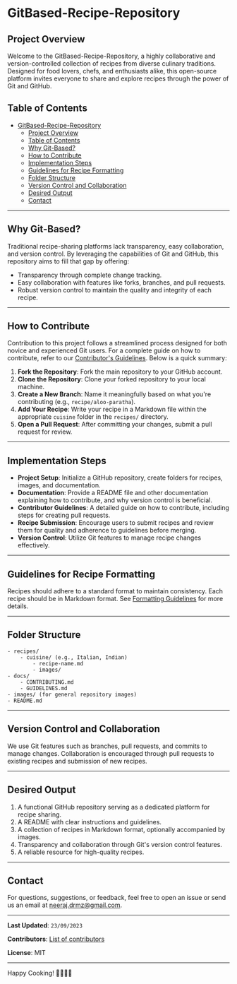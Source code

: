 # GitBased-Recipe-Repository

## Project Overview

Welcome to the GitBased-Recipe-Repository, a highly collaborative and version-controlled collection of recipes from diverse culinary traditions. Designed for food lovers, chefs, and enthusiasts alike, this open-source platform invites everyone to share and explore recipes through the power of Git and GitHub.

## Table of Contents

- [GitBased-Recipe-Repository](#gitbased-recipe-repository)
  - [Project Overview](#project-overview)
  - [Table of Contents](#table-of-contents)
  - [Why Git-Based?](#why-git-based)
  - [How to Contribute](#how-to-contribute)
  - [Implementation Steps](#implementation-steps)
  - [Guidelines for Recipe Formatting](#guidelines-for-recipe-formatting)
  - [Folder Structure](#folder-structure)
  - [Version Control and Collaboration](#version-control-and-collaboration)
  - [Desired Output](#desired-output)
  - [Contact](#contact)

---

## Why Git-Based?

Traditional recipe-sharing platforms lack transparency, easy collaboration, and version control. By leveraging the capabilities of Git and GitHub, this repository aims to fill that gap by offering:

- Transparency through complete change tracking.
- Easy collaboration with features like forks, branches, and pull requests.
- Robust version control to maintain the quality and integrity of each recipe.

---

## How to Contribute

Contribution to this project follows a streamlined process designed for both novice and experienced Git users. For a complete guide on how to contribute, refer to our [Contributor's Guidelines](docs/CONTRIBUTING.md). Below is a quick summary:

1. **Fork the Repository**: Fork the main repository to your GitHub account.
2. **Clone the Repository**: Clone your forked repository to your local machine.
3. **Create a New Branch**: Name it meaningfully based on what you're contributing (e.g., `recipe/aloo-paratha`).
4. **Add Your Recipe**: Write your recipe in a Markdown file within the appropriate `cuisine` folder in the `recipes/` directory.
5. **Open a Pull Request**: After committing your changes, submit a pull request for review.

---

## Implementation Steps

- **Project Setup**: Initialize a GitHub repository, create folders for recipes, images, and documentation.
- **Documentation**: Provide a README file and other documentation explaining how to contribute, and why version control is beneficial.
- **Contributor Guidelines**: A detailed guide on how to contribute, including steps for creating pull requests.
- **Recipe Submission**: Encourage users to submit recipes and review them for quality and adherence to guidelines before merging.
- **Version Control**: Utilize Git features to manage recipe changes effectively.

---

## Guidelines for Recipe Formatting

Recipes should adhere to a standard format to maintain consistency. Each recipe should be in Markdown format. See [Formatting Guidelines](docs/GUIDELINES.md) for more details.

---

## Folder Structure

```plaintext
- recipes/
    - cuisine/ (e.g., Italian, Indian)
        - recipe-name.md
        - images/
- docs/
    - CONTRIBUTING.md
    - GUIDELINES.md
- images/ (for general repository images)
- README.md
```

---

## Version Control and Collaboration

We use Git features such as branches, pull requests, and commits to manage changes. Collaboration is encouraged through pull requests to existing recipes and submission of new recipes.

---

## Desired Output

1. A functional GitHub repository serving as a dedicated platform for recipe sharing.
2. A README with clear instructions and guidelines.
3. A collection of recipes in Markdown format, optionally accompanied by images.
4. Transparency and collaboration through Git's version control features.
5. A reliable resource for high-quality recipes.

---

## Contact

For questions, suggestions, or feedback, feel free to open an issue or send us an email at [neeraj.drmz@gmail.com](mailto:neeraj.drmz@gmail.com).

---

**Last Updated**: `23/09/2023`

**Contributors**: [List of contributors](CONTRIBUTORS.md)

**License**: MIT

---

Happy Cooking! 🍳🥘🍲🍛
